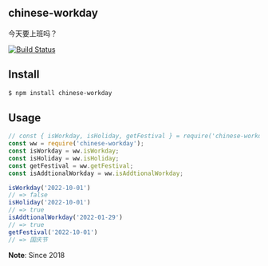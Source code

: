 ## chinese-workday

今天要上班吗？


[![Build Status][travis-image]][travis-url]

## Install

```bash
$ npm install chinese-workday
```

## Usage

```js
// const { isWorkday, isHoliday, getFestival } = require('chinese-workday');
const ww = require('chinese-workday');
const isWorkday = ww.isWorkday;
const isHoliday = ww.isHoliday;
const getFestival = ww.getFestival;
const isAddtionalWorkday = ww.isAddtionalWorkday;

isWorkday('2022-10-01')
// => false
isHoliday('2022-10-01')
// => true
isAddtionalWorkday('2022-01-29')
// => true
getFestival('2022-10-01')
// => 国庆节
```

[travis-image]: https://travis-ci.org/yize/chinese-workday.svg?branch=master
[travis-url]: https://travis-ci.org/yize/chinese-workday

**Note**: Since 2018
